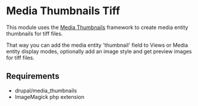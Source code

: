 # Media Thumbnails Tiff
This module uses the <a href="https://www.drupal.org/project/media_thumbnails">Media Thumbnails</a> framework to create media entity thumbnails for tiff files.

That way you can add the media entity 'thumbnail' field to Views or Media entity display modes, optionally add an image style and get preview images for tiff files.

## Requirements 
* drupal/media_thumbnails
* ImageMagick php extension
